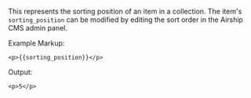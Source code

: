 This represents the sorting position of an item in a collection.
The item's `sorting_position` can be modified by editing the sort order in the Airship CMS admin panel.

Example Markup:
```
<p>{{sorting_position}}</p>
```

Output:
```
<p>5</p>
```

